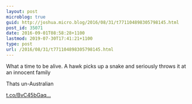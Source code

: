 ```yaml
---
layout: post
microblog: true
guid: http://joshua.micro.blog/2016/08/31/t771104898305798145.html
post_id: 35071
date: 2016-09-01T08:58:28+1100
lastmod: 2019-07-30T17:41:21+1100
type: post
url: /2016/08/31/t771104898305798145.html
---
```

What a time to be alive. A hawk picks up a snake and seriously throws it at an innocent family

Thats un-Australian

[t.co/BvC45bGaq...](https://t.co/BvC45bGaqn)
